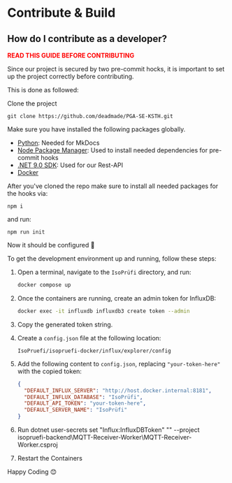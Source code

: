 # Contribute & Build 

## How do I contribute as a developer?
<p style="color: red;"><b>READ THIS GUIDE BEFORE CONTRIBUTING</b></p>

Since our project is secured by two pre-commit hocks, it is important to set up the project correctly before contributing.

This is done as followed:

Clone the project

```git clone https://github.com/deadmade/PGA-SE-KSTH.git```

Make sure you have installed the following packages globally.

- <a href="https://www.python.org/">Python</a>: Needed for MkDocs
- <a href="https://www.npmjs.com/">Node Package Manager</a>: Used to install needed dependencies for pre-commit hooks
- <a href="https://dotnet.microsoft.com/en-us/download">.NET 9.0 SDK</a>: Used for our Rest-API
- <a href="https://www.docker.com/">Docker</a>

After you've cloned the repo make sure to install all needed packages for the hooks via:

```npm i```

and run:

```npm run init```

Now it should be configured 🚀

To get the development environment up and running, follow these steps:

1. Open a terminal, navigate to the `IsoPrüfi` directory, and run:

   ```bash
   docker compose up
   ```

2. Once the containers are running, create an admin token for InfluxDB:

   ```bash
   docker exec -it influxdb influxdb3 create token --admin
   ```

3. Copy the generated token string.

4. Create a `config.json` file at the following location:

   ```
   IsoPruefi/isopruefi-docker/influx/explorer/config
   ```

5. Add the following content to `config.json`, replacing `"your-token-here"` with the copied token:

   ```json
   {
     "DEFAULT_INFLUX_SERVER": "http://host.docker.internal:8181",
     "DEFAULT_INFLUX_DATABASE": "IsoPrüfi",
     "DEFAULT_API_TOKEN": "your-token-here",
     "DEFAULT_SERVER_NAME": "IsoPrüfi"
   }
   ```
   
6. Run dotnet user-secrets set "Influx:InfluxDBToken" "<Token>" --project isopruefi-backend\MQTT-Receiver-Worker\MQTT-Receiver-Worker.csproj 

7. Restart the Containers

Happy Coding 😊
